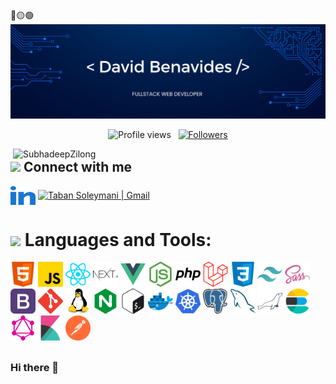 <div>
🔴🟡🟢

<br>

</div>

<div align="center">
  <img src="https://raw.githubusercontent.com/davidbenadev/davidbenadev/main/3.png" alt="Card header"/>
</div>

<p align="center">
  <img src="https://komarev.com/ghpvc/?username=davidbenadev&color=blueviolet" alt="Profile views" />
  &nbsp;
  <a href="https://github.com/Pepyn0?tab=followers">
    <img src="https://img.shields.io/github/followers/davidbenadev?style=social" alt="Followers" />
  </a>
</p>

<p><img align="right" src="https://www.sarvika.com/wp-content/uploads/2021/03/Backend-Developer-Python-GIF-Dribble.gif" alt="SubhadeepZilong" width="500" /></p>




## <img src="https://media.giphy.com/media/iY8CRBdQXODJSCERIr/giphy.gif" width="30px"> Connect with me
<p align="left">
<a href="https://www.linkedin.com/in/david-rincon-benavides" target="blank"><img align="center" src="https://raw.githubusercontent.com/SubhadeepZilong/SubhadeepZilong/main/icons/Social/linked-in-alt.svg" alt="subhadeep-chakraborty-b341a8191" height="30" width="40" /></a>
<a href="mailto:davirin96@gmail.com" >
<img align="center" alt="Taban Soleymani | Gmail" width="30em" src="https://img.icons8.com/ios-glyphs/50/000000/gmail.png" />
</a>
</p>



# <img src = "https://media2.giphy.com/media/QssGEmpkyEOhBCb7e1/giphy.gif?cid=ecf05e47a0n3gi1bfqntqmob8g9aid1oyj2wr3ds3mg700bl&rid=giphy.gif" width = 32px> Languages and Tools:

<p align="left"> 

  <img src="https://raw.githubusercontent.com/SubhadeepZilong/SubhadeepZilong/0019f78fde9bc9587d864ff14d25ca23c3475e13/icons/FrontendDevelopment/html.svg" alt="react" width="40" height="40"/> 

  <img src="https://raw.githubusercontent.com/SubhadeepZilong/SubhadeepZilong/0019f78fde9bc9587d864ff14d25ca23c3475e13/icons/ProgrammingLanguages/javascript.svg" alt="vue" width="40" height="40"/> 
  <img src="https://raw.githubusercontent.com/SubhadeepZilong/SubhadeepZilong/0019f78fde9bc9587d864ff14d25ca23c3475e13/icons/FrontendDevelopment/reactjs.svg" alt="react" width="40" height="40"/> 
  <img src="https://raw.githubusercontent.com/SubhadeepZilong/SubhadeepZilong/0019f78fde9bc9587d864ff14d25ca23c3475e13/icons/StaticSiteGenerators/nextjs.svg" alt="next" width="40" height="40"/> 
  <img src="https://raw.githubusercontent.com/SubhadeepZilong/SubhadeepZilong/0019f78fde9bc9587d864ff14d25ca23c3475e13/icons/FrontendDevelopment/vuejs.svg" alt="vue" width="40" height="40"/> 
  <img src="https://raw.githubusercontent.com/SubhadeepZilong/SubhadeepZilong/0019f78fde9bc9587d864ff14d25ca23c3475e13/icons/BackendDevelopment/nodejs.svg" alt="node" width="40" height="40"/> 

  <img src="https://raw.githubusercontent.com/SubhadeepZilong/SubhadeepZilong/0019f78fde9bc9587d864ff14d25ca23c3475e13/icons/ProgrammingLanguages/php.svg" alt="next" width="40" height="40"/> 
  <img src="https://raw.githubusercontent.com/SubhadeepZilong/SubhadeepZilong/0019f78fde9bc9587d864ff14d25ca23c3475e13/icons/Framework/laravel.svg" alt="laravel" width="40" height="40"/> 


  <img src="https://raw.githubusercontent.com/SubhadeepZilong/SubhadeepZilong/0019f78fde9bc9587d864ff14d25ca23c3475e13/icons/FrontendDevelopment/css.svg" alt="vue" width="40" height="40"/> 
  <img src="https://raw.githubusercontent.com/SubhadeepZilong/SubhadeepZilong/0019f78fde9bc9587d864ff14d25ca23c3475e13/icons/FrontendDevelopment/tailwind.svg" alt="react" width="40" height="40"/> 
  <img src="https://raw.githubusercontent.com/SubhadeepZilong/SubhadeepZilong/0019f78fde9bc9587d864ff14d25ca23c3475e13/icons/FrontendDevelopment/sass.svg" alt="next" width="40" height="40"/> 
  <img src="https://raw.githubusercontent.com/SubhadeepZilong/SubhadeepZilong/0019f78fde9bc9587d864ff14d25ca23c3475e13/icons/FrontendDevelopment/bootstrap.svg" alt="vue" width="40" height="40"/> 

  <img src="https://raw.githubusercontent.com/SubhadeepZilong/SubhadeepZilong/0019f78fde9bc9587d864ff14d25ca23c3475e13/icons/Other/git.svg" alt="react" width="40" height="40"/> 

  <img src="https://github.com/SubhadeepZilong/SubhadeepZilong/blob/main/icons/Other/linux.svg" alt="next" width="40" height="40"/> 
  <img src="https://raw.githubusercontent.com/SubhadeepZilong/SubhadeepZilong/0019f78fde9bc9587d864ff14d25ca23c3475e13/icons/BackendDevelopment/nginx.svg" alt="nginx" width="40" height="40"/> 
  <img src="https://raw.githubusercontent.com/SubhadeepZilong/SubhadeepZilong/0019f78fde9bc9587d864ff14d25ca23c3475e13/icons/Devops/bash.svg" alt="bash" width="40" height="40"/> 
  <img src="https://raw.githubusercontent.com/SubhadeepZilong/SubhadeepZilong/0019f78fde9bc9587d864ff14d25ca23c3475e13/icons/Devops/docker.svg" alt="docker" width="40" height="40"/> 
  <img src="https://raw.githubusercontent.com/SubhadeepZilong/SubhadeepZilong/0019f78fde9bc9587d864ff14d25ca23c3475e13/icons/Devops/kubernetes.svg" alt="kurbenetes" width="40" height="40"/> 

  <img src="https://raw.githubusercontent.com/SubhadeepZilong/SubhadeepZilong/0019f78fde9bc9587d864ff14d25ca23c3475e13/icons/Database/postgresql.svg" alt="postgres" width="40" height="40"/> 
  <img src="https://raw.githubusercontent.com/SubhadeepZilong/SubhadeepZilong/0019f78fde9bc9587d864ff14d25ca23c3475e13/icons/Database/mysql.svg" alt="mysql" width="40" height="40"/> 
  <img src="https://raw.githubusercontent.com/SubhadeepZilong/SubhadeepZilong/0019f78fde9bc9587d864ff14d25ca23c3475e13/icons/Database/mariadb.svg" alt="mariadb" width="40" height="40"/> 
  <img src="https://raw.githubusercontent.com/SubhadeepZilong/SubhadeepZilong/0019f78fde9bc9587d864ff14d25ca23c3475e13/icons/Database/elasticsearch.svg" alt="elastic" width="40" height="40"/> 

  <img src="https://raw.githubusercontent.com/SubhadeepZilong/SubhadeepZilong/0019f78fde9bc9587d864ff14d25ca23c3475e13/icons/BackendDevelopment/graphql.svg" alt="graphql" width="40" height="40"/> 
  <img src="https://raw.githubusercontent.com/SubhadeepZilong/SubhadeepZilong/0019f78fde9bc9587d864ff14d25ca23c3475e13/icons/DataVisualization/kibana.svg" alt="kibana" width="40" height="40"/> 
  <img src="https://raw.githubusercontent.com/SubhadeepZilong/SubhadeepZilong/0019f78fde9bc9587d864ff14d25ca23c3475e13/icons/Software/postman.svg" alt="postman" width="40" height="40"/> 
  
</p>

##


<div>




### Hi there 👋

<!--
**davidbenadev/davidbenadev** is a ✨ _special_ ✨ repository because its `README.md` (this file) appears on your GitHub profile.

Here are some ideas to get you started:

- 🔭 I’m currently working on ...
- 🌱 I’m currently learning ...
- 👯 I’m looking to collaborate on ...
- 🤔 I’m looking for help with ...
- 💬 Ask me about ...
- 📫 How to reach me: ...
- 😄 Pronouns: ...
- ⚡ Fun fact: ...
-->
